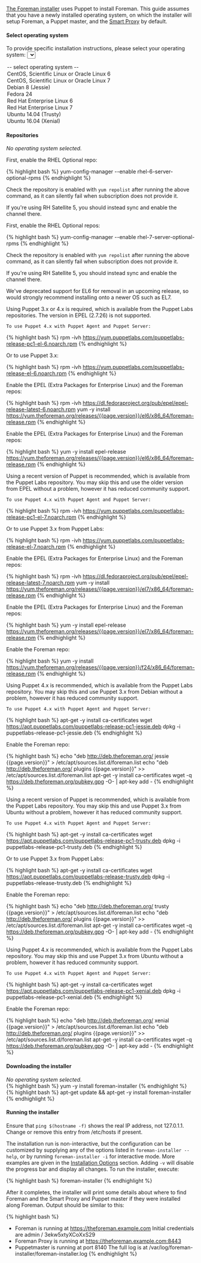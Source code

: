 [The Foreman installer](/manuals/{{page.version}}/index.html#3.2ForemanInstaller) uses Puppet to install Foreman. This guide assumes that you have a newly installed operating system, on which the installer will setup Foreman, a Puppet master, and the [Smart Proxy](/manuals/{{page.version}}/index.html#4.3SmartProxies) by default.

#### Select operating system

<script type="text/javascript">
function update_quickstart_os(select) {
  var os = select.value;
  $(".quickstart_os").hide();
  if (os && os != 'none') {
    $(".quickstart_os_"+os).show();
  } else {
    $(".quickstart_os_none").show();
  }
}
</script>

To provide specific installation instructions, please select your operating system:
<select onChange="update_quickstart_os(this);">
  <option value="none">-- select operating system --</option>
  <option value="el6">CentOS, Scientific Linux or Oracle Linux 6</option>
  <option value="el7">CentOS, Scientific Linux or Oracle Linux 7</option>
  <option value="debian8">Debian 8 (Jessie)</option>
  <option value="fedora24">Fedora 24</option>
  <option value="rhel6">Red Hat Enterprise Linux 6</option>
  <option value="rhel7">Red Hat Enterprise Linux 7</option>
  <option value="ubuntu1404">Ubuntu 14.04 (Trusty)</option>
  <option value="ubuntu1604">Ubuntu 16.04 (Xenial)</option>
</select>

#### Repositories

<div class="quickstart_os quickstart_os_none">
  <i>No operating system selected.</i>
</div>

<div class="quickstart_os quickstart_os_rhel6">
  <p>First, enable the RHEL Optional repo:</p>

{% highlight bash %}
yum-config-manager --enable rhel-6-server-optional-rpms
{% endhighlight %}

  <p>
    Check the repository is enabled with <code>yum repolist</code> after running the above command, as it can silently fail when subscription does not provide it.
  </p>

  <p>If you're using RH Satellite 5, you should instead sync and enable the channel there.</p>
</div>

<div class="quickstart_os quickstart_os_rhel7">
  <p>First, enable the RHEL Optional repos:</p>

{% highlight bash %}
yum-config-manager --enable rhel-7-server-optional-rpms
{% endhighlight %}

  <p>
    Check the repository is enabled with <code>yum repolist</code> after running the above command, as it can silently fail when subscription does not provide it.
  </p>

  <p>If you're using RH Satellite 5, you should instead sync and enable the channel there.</p>
</div>

<div class="quickstart_os quickstart_os_el6 quickstart_os_rhel6 alert alert-info">
  We've deprecated support for EL6 for removal in an upcoming release, so would strongly recommend installing onto a newer OS such as EL7.
</div>

<div class="quickstart_os quickstart_os_rhel6 quickstart_os_el6">
  <p>
    Using Puppet 3.x or 4.x is required, which is available from the Puppet Labs
    repositories. The version in EPEL (2.7.26) is not supported.

    To use Puppet 4.x with Puppet Agent and Puppet Server:
  </p>

{% highlight bash %}
rpm -ivh https://yum.puppetlabs.com/puppetlabs-release-pc1-el-6.noarch.rpm
{% endhighlight %}

  <p>
    Or to use Puppet 3.x:
  </p>

{% highlight bash %}
rpm -ivh https://yum.puppetlabs.com/puppetlabs-release-el-6.noarch.rpm
{% endhighlight %}
</div>

<div class="quickstart_os quickstart_os_rhel6">
  <p>Enable the EPEL (Extra Packages for Enterprise Linux) and the Foreman repos:</p>

{% highlight bash %}
rpm -ivh https://dl.fedoraproject.org/pub/epel/epel-release-latest-6.noarch.rpm
yum -y install https://yum.theforeman.org/releases/{{page.version}}/el6/x86_64/foreman-release.rpm
{% endhighlight %}
</div>

<div class="quickstart_os quickstart_os_el6">
  <p>Enable the EPEL (Extra Packages for Enterprise Linux) and the Foreman repos:</p>

{% highlight bash %}
yum -y install epel-release https://yum.theforeman.org/releases/{{page.version}}/el6/x86_64/foreman-release.rpm
{% endhighlight %}
</div>

<div class="quickstart_os quickstart_os_rhel7 quickstart_os_el7">
  <p>
    Using a recent version of Puppet is recommended, which is available from the Puppet Labs repository.
    You may skip this and use the older version from EPEL without a problem, however it has reduced community support.

    To use Puppet 4.x with Puppet Agent and Puppet Server:
  </p>

{% highlight bash %}
rpm -ivh https://yum.puppetlabs.com/puppetlabs-release-pc1-el-7.noarch.rpm
{% endhighlight %}

  <p>
    Or to use Puppet 3.x from Puppet Labs:
  </p>

{% highlight bash %}
rpm -ivh https://yum.puppetlabs.com/puppetlabs-release-el-7.noarch.rpm
{% endhighlight %}
</div>

<div class="quickstart_os quickstart_os_rhel7">
  <p>Enable the EPEL (Extra Packages for Enterprise Linux) and the Foreman repos:</p>

{% highlight bash %}
rpm -ivh https://dl.fedoraproject.org/pub/epel/epel-release-latest-7.noarch.rpm
yum -y install https://yum.theforeman.org/releases/{{page.version}}/el7/x86_64/foreman-release.rpm
{% endhighlight %}
</div>

<div class="quickstart_os quickstart_os_el7">
  <p>Enable the EPEL (Extra Packages for Enterprise Linux) and the Foreman repos:</p>

{% highlight bash %}
yum -y install epel-release https://yum.theforeman.org/releases/{{page.version}}/el7/x86_64/foreman-release.rpm
{% endhighlight %}
</div>

<div class="quickstart_os quickstart_os_fedora24">
  <p>Enable the Foreman repo:</p>

{% highlight bash %}
yum -y install https://yum.theforeman.org/releases/{{page.version}}/f24/x86_64/foreman-release.rpm
{% endhighlight %}
</div>

<div class="quickstart_os quickstart_os_debian8">
  <p>
    Using Puppet 4.x is recommended, which is available from the Puppet Labs repository.
    You may skip this and use Puppet 3.x from Debian without a problem, however it has reduced community support.

    To use Puppet 4.x with Puppet Agent and Puppet Server:
  </p>

{% highlight bash %}
apt-get -y install ca-certificates
wget https://apt.puppetlabs.com/puppetlabs-release-pc1-jessie.deb
dpkg -i puppetlabs-release-pc1-jessie.deb
{% endhighlight %}

  <p>Enable the Foreman repo:</p>

{% highlight bash %}
echo "deb http://deb.theforeman.org/ jessie {{page.version}}" > /etc/apt/sources.list.d/foreman.list
echo "deb http://deb.theforeman.org/ plugins {{page.version}}" >> /etc/apt/sources.list.d/foreman.list
apt-get -y install ca-certificates
wget -q https://deb.theforeman.org/pubkey.gpg -O- | apt-key add -
{% endhighlight %}
</div>

<div class="quickstart_os quickstart_os_ubuntu1404">
  <p>
    Using a recent version of Puppet is recommended, which is available from the Puppet Labs repository.
    You may skip this and use Puppet 3.x from Ubuntu without a problem, however it has reduced community support.

    To use Puppet 4.x with Puppet Agent and Puppet Server:
  </p>

{% highlight bash %}
apt-get -y install ca-certificates
wget https://apt.puppetlabs.com/puppetlabs-release-pc1-trusty.deb
dpkg -i puppetlabs-release-pc1-trusty.deb
{% endhighlight %}

  <p>
    Or to use Puppet 3.x from Puppet Labs:
  </p>

{% highlight bash %}
apt-get -y install ca-certificates
wget https://apt.puppetlabs.com/puppetlabs-release-trusty.deb
dpkg -i puppetlabs-release-trusty.deb
{% endhighlight %}

  <p>Enable the Foreman repo:</p>

{% highlight bash %}
echo "deb http://deb.theforeman.org/ trusty {{page.version}}" > /etc/apt/sources.list.d/foreman.list
echo "deb http://deb.theforeman.org/ plugins {{page.version}}" >> /etc/apt/sources.list.d/foreman.list
apt-get -y install ca-certificates
wget -q https://deb.theforeman.org/pubkey.gpg -O- | apt-key add -
{% endhighlight %}
</div>

<div class="quickstart_os quickstart_os_ubuntu1604">
  <p>
    Using Puppet 4.x is recommended, which is available from the Puppet Labs repository.
    You may skip this and use Puppet 3.x from Ubuntu without a problem, however it has reduced community support.

    To use Puppet 4.x with Puppet Agent and Puppet Server:
  </p>

{% highlight bash %}
apt-get -y install ca-certificates
wget https://apt.puppetlabs.com/puppetlabs-release-pc1-xenial.deb
dpkg -i puppetlabs-release-pc1-xenial.deb
{% endhighlight %}

  <p>Enable the Foreman repo:</p>

{% highlight bash %}
echo "deb http://deb.theforeman.org/ xenial {{page.version}}" > /etc/apt/sources.list.d/foreman.list
echo "deb http://deb.theforeman.org/ plugins {{page.version}}" >> /etc/apt/sources.list.d/foreman.list
apt-get -y install ca-certificates
wget -q https://deb.theforeman.org/pubkey.gpg -O- | apt-key add -
{% endhighlight %}
</div>

#### Downloading the installer

<div class="quickstart_os quickstart_os_none">
  <i>No operating system selected.</i>
</div>

<div class="quickstart_os quickstart_os_rhel6 quickstart_os_el6 quickstart_os_rhel7 quickstart_os_el7 quickstart_os_fedora24">
{% highlight bash %}
yum -y install foreman-installer
{% endhighlight %}
</div>

<div class="quickstart_os quickstart_os_debian8 quickstart_os_ubuntu1404 quickstart_os_ubuntu1604">
{% highlight bash %}
apt-get update && apt-get -y install foreman-installer
{% endhighlight %}
</div>

#### Running the installer

<div class="quickstart_os quickstart_os_ubuntu1404 quickstart_os_ubuntu1604 alert alert-info">
  Ensure that <code>ping $(hostname -f)</code> shows the real IP address, not 127.0.1.1.  Change or remove this entry from /etc/hosts if present.
</div>

The installation run is non-interactive, but the configuration can be customized by supplying any of the options listed in `foreman-installer --help`, or by running `foreman-installer -i` for interactive mode.  More examples are given in the [Installation Options](/manuals/{{page.version}}/index.html#3.2.2InstallerOptions) section.  Adding `-v` will disable the progress bar and display all changes.  To run the installer, execute:

<div class="quickstart_os quickstart_os_none quickstart_os_el6 quickstart_os_el7 quickstart_os_rhel6 quickstart_os_rhel7 quickstart_os_debian8 quickstart_os_ubuntu1404 quickstart_os_ubuntu1604">
{% highlight bash %}
foreman-installer
{% endhighlight %}
</div>

After it completes, the installer will print some details about where to find Foreman and the Smart Proxy and Puppet master if they were installed along Foreman. Output should be similar to this:

{% highlight bash %}
  * Foreman is running at https://theforeman.example.com
      Initial credentials are admin / 3ekw5xtyXCoXxS29
  * Foreman Proxy is running at https://theforeman.example.com:8443
  * Puppetmaster is running at port 8140
  The full log is at /var/log/foreman-installer/foreman-installer.log
{% endhighlight %}
